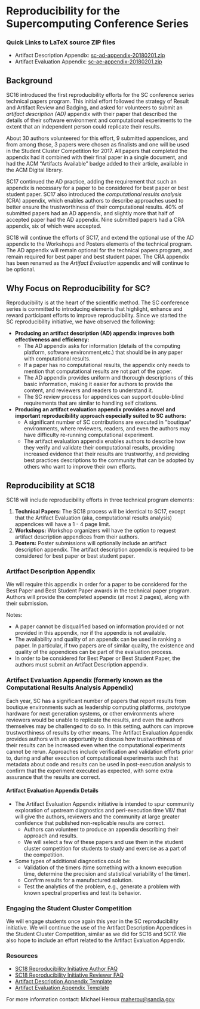# Reproducibility for the Supercomputing Conference Series

### Quick Links to LaTeX source ZIP files

- Artifact Description Appendix: [sc-ad-appendix-20180201.zip](https://collegeville.github.io/sc-reproducibility/sc-ad-appendix-20180201.zip)
- Artifact Evaluation Appendix: [sc-ae-appendix-20180201.zip](https://collegeville.github.io/sc-reproducibility/sc-ae-appendix-20180201.zip)


## Background
SC16 introduced the first reproducibility efforts for the SC conference series technical papers program. This initial effort followed the strategy of Result and Artifact Review and Badging, and asked for volunteers to submit an _artifact description (AD)_ appendix with their paper that described the details of their software environment and computational experiments to the extent that an independent person could replicate their results.

About 30 authors volunteered for this effort, 9 submitted appendices, and from among those, 3 papers were chosen as finalists and one will be used in the Student Cluster Competition for 2017. All papers that completed the appendix had it combined with their final paper in a single document, and had the ACM “Artifacts Available” badge added to their article, available in the ACM Digital library.

SC17 continued the AD practice, adding the requirement that such an appendix is necessary for a paper to be considered for best paper or best student paper.  SC17 also introduced the _computational results analysis_ (CRA) appendix, which enables authors to describe approaches used to better ensure the trustworthiness of their computational results.  40% of submitted papers had an AD appendix, and slightly more that half of accepted paper had the AD appendix.  Nine submitted papers had a CRA appendix, six of which were accepted.

SC18 will continue the efforts of SC17, and extend the optional use of the AD appendix to the Workshops and Posters elements of the technical program.  The AD appendix will remain optional for the technical papers program, and remain required for best paper and best student paper.  The CRA appendix has been renamed as the _Artifact Evaluation_ appendix and will continue to be optional.

## Why Focus on Reproducibility for SC?

Reproducibility is at the heart of the scientific method.  The SC conference series is committed to introducing elements that highlight, enhance and reward participant efforts to improve reproducibility.  Since we started the SC reproducibility initiative, we have observed the following:
- **Producing an artifact description (AD) appendix improves both effectiveness and efficiency:** 
  - The AD appendix asks for information (details of the computing platform, software environment,etc.) that should be in any paper with computational results.  
  - If a paper has no computational results, the appendix only needs to mention that computational results are not part of the paper.  
  - The AD appendix provides uniform and thorough descriptions of this basic information, making it easier for authors to provide the content, and reviewers and readers to understand it.
  - The SC review process for appendices can support double-blind requirements that are similar to handling self citations.
- **Producing an artifact evaluation appendix provides a novel and important reproducibility approach especially suited to SC authors:**
  - A significant number of SC contributions are executed in "boutique" environments, where reviewers, readers, and even the authors may have difficulty re-running computational experiment.
  - The artifact evaluation appendix enables authors to describe how they verify and validate their computational results, providing increased evidence that their results are trustworthy, and providing best practices descriptions to the community that can be adopted by others who want to improve their own efforts.
 
## Reproducibility at SC18

SC18 will include reproducibility efforts in three technical program elements:
1. **Technical Papers:** The SC18 process will be identical to SC17, except that the Artifact Evaluation (aka, computational results analysis) appendices will have a 1 - 4 page limit.
2. **Workshops:** Workshop organizers will have the option to request artifact description appendices from their authors.
3. **Posters:** Poster submissions will optionally include an artifact description appendix.  The artifact description appendix is required to be considered for best paper or best student paper.

### Artifact Description Appendix

We will require this appendix in order for a paper to be considered for the Best Paper and Best Student Paper awards in the technical paper program. Authors will provide the completed appendix (at most 2 pages), along with their submission.

Notes:

- A paper cannot be disqualified based on information provided or not provided in this appendix, nor if the appendix is not available.
- The availability and quality of an appendix can be used in ranking a paper. In particular, if two papers are of similar quality, the existence and quality of the appendices can be part of the evaluation process.
- In order to be considered for Best Paper or Best Student Paper, the authors must submit an Artifact Description appendix.

### Artifact Evaluation Appendix (formerly known as the Computational Results Analysis Appendix)
Each year, SC has a significant number of papers that report results from boutique environments such as leadership computing platforms, prototype hardware for next generation systems, or other environments where reviewers would be unable to replicate the results, and even the authors themselves may be challenged to do so. In this setting, authors can improve trustworthiness of results by other means. The Artifact Evaluation Appendix provides authors with an opportunity to discuss how trustworthiness of their results can be increased even when the computational experiments cannot be rerun. Approaches include verification and validation efforts prior to, during and after execution of computational experiments such that metadata about code and results can be used in post-execution analysis to confirm that the experiment executed as expected, with some extra assurance that the results are correct.

#### Artifact Evaluation Appendix Details
- The Artifact Evaluation Appendix initiative is intended to spur community exploration of upstream diagnostics and peri-execution time V&V that will give the authors, reviewers and the community at large greater confidence that published non-replicable results are correct.
  - Authors can volunteer to produce an appendix describing their approach and results.
  - We will select a few of these papers and use them in the student cluster competition for students to study and exercise as a part of the competition.
- Some types of additional diagnostics could be:
  - Validation of the timers (time something with a known execution time, determine the precision and statistical variability of the timer).
  - Confirm results for a manufactured solution.
  - Test the analytics of the problem, e.g., generate a problem with known spectral properties and test its behavior.

### Engaging the Student Cluster Competition
We will engage students once again this year in the SC reproducibility initiative. We will continue the use of the Artifact Description Appendices in the Student Cluster Competition, similar as we did for SC16 and SC17. We also hope to include an effort related to the Artifact Evaluation Appendix.

### Resources

- [SC18 Reproducibility Initiative Author FAQ](https://collegeville.github.io/sc-reproducibility/AuthorFAQ.html)
- [SC18 Reproducibility Initiative Reviewer FAQ](https://collegeville.github.io/sc-reproducibility/ReviewerFAQ.html)
- [Artifact Description Appendix Template](https://collegeville.github.io/sc-reproducibility/ArtifactDescriptionAppendixTemplate.html)
- [Artifact Evaluation Appendix Template](https://collegeville.github.io/sc-reproducibility/ArtifactEvaluationAppendixTemplate.html)

For more information contact: Michael Heroux <maherou@sandia.gov>
